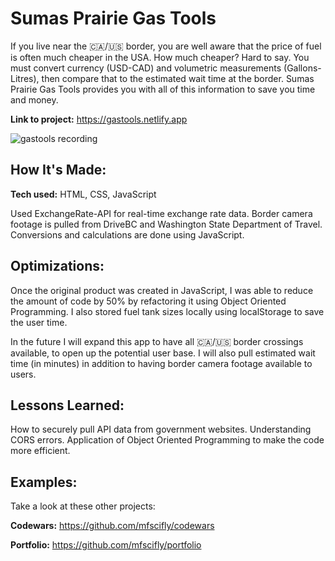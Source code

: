 # Sumas Prairie Gas Tools
If you live near the 🇨🇦/🇺🇸 border, you are well aware that the price of fuel is often much cheaper in the USA. How much cheaper? Hard to say. You must convert currency (USD-CAD) and volumetric measurements (Gallons-Litres), then compare that to the estimated wait time at the border. Sumas Prairie Gas Tools provides you with all of this information to save you time and money.

**Link to project:** https://gastools.netlify.app

![gastools recording](https://github.com/mfscifly/sumas-prairie-gas-calculator/assets/138173334/4bfbf669-6a23-47d0-bb00-04a4aab7acfb)

## How It's Made:

**Tech used:** HTML, CSS, JavaScript

Used ExchangeRate-API for real-time exchange rate data. Border camera footage is pulled from DriveBC and Washington State Department of Travel. Conversions and calculations are done using JavaScript. 

## Optimizations:

Once the original product was created in JavaScript, I was able to reduce the amount of code by 50% by refactoring it using Object Oriented Programming. I also stored fuel tank sizes locally using localStorage to save the user time.

In the future I will expand this app to have all 🇨🇦/🇺🇸 border crossings available, to open up the potential user base. I will also pull estimated wait time (in minutes) in addition to having border camera footage available to users.

## Lessons Learned:

How to securely pull API data from government websites. Understanding CORS errors. Application of Object Oriented Programming to make the code more efficient.

## Examples:
Take a look at these other projects:

**Codewars:** https://github.com/mfscifly/codewars

**Portfolio:** https://github.com/mfscifly/portfolio
